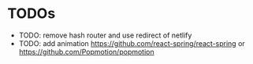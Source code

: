# TODOs

- TODO: remove hash router and use redirect of netlify
- TODO: add animation https://github.com/react-spring/react-spring or
  https://github.com/Popmotion/popmotion
